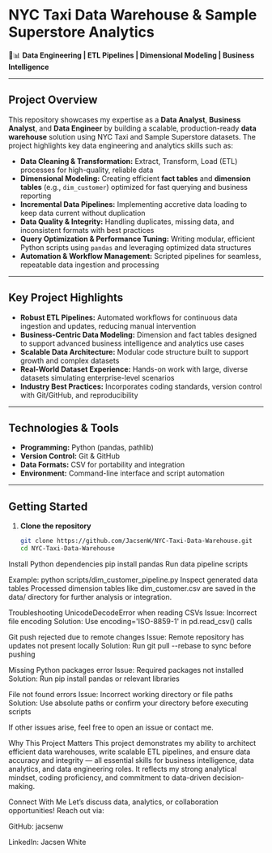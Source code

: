 # NYC Taxi Data Warehouse & Sample Superstore Analytics  
🚕📊 **Data Engineering | ETL Pipelines | Dimensional Modeling | Business Intelligence**

---

## Project Overview

This repository showcases my expertise as a **Data Analyst**, **Business Analyst**, and **Data Engineer** by building a scalable, production-ready **data warehouse** solution using NYC Taxi and Sample Superstore datasets. The project highlights key data engineering and analytics skills such as:

- **Data Cleaning & Transformation:** Extract, Transform, Load (ETL) processes for high-quality, reliable data  
- **Dimensional Modeling:** Creating efficient **fact tables** and **dimension tables** (e.g., `dim_customer`) optimized for fast querying and business reporting  
- **Incremental Data Pipelines:** Implementing accretive data loading to keep data current without duplication  
- **Data Quality & Integrity:** Handling duplicates, missing data, and inconsistent formats with best practices  
- **Query Optimization & Performance Tuning:** Writing modular, efficient Python scripts using `pandas` and leveraging optimized data structures  
- **Automation & Workflow Management:** Scripted pipelines for seamless, repeatable data ingestion and processing  

---

## Key Project Highlights

- **Robust ETL Pipelines:** Automated workflows for continuous data ingestion and updates, reducing manual intervention  
- **Business-Centric Data Modeling:** Dimension and fact tables designed to support advanced business intelligence and analytics use cases  
- **Scalable Data Architecture:** Modular code structure built to support growth and complex datasets  
- **Real-World Dataset Experience:** Hands-on work with large, diverse datasets simulating enterprise-level scenarios  
- **Industry Best Practices:** Incorporates coding standards, version control with Git/GitHub, and reproducibility  

---

## Technologies & Tools

- **Programming:** Python (pandas, pathlib)  
- **Version Control:** Git & GitHub  
- **Data Formats:** CSV for portability and integration  
- **Environment:** Command-line interface and script automation  

---

## Getting Started

1. **Clone the repository**  
   ```bash
   git clone https://github.com/JacsenW/NYC-Taxi-Data-Warehouse.git
   cd NYC-Taxi-Data-Warehouse
Install Python dependencies
pip install pandas
Run data pipeline scripts

Example:
python scripts/dim_customer_pipeline.py
Inspect generated data tables
Processed dimension tables like dim_customer.csv are saved in the data/ directory for further analysis or integration.

Troubleshooting
UnicodeDecodeError when reading CSVs
Issue: Incorrect file encoding
Solution: Use encoding='ISO-8859-1' in pd.read_csv() calls

Git push rejected due to remote changes
Issue: Remote repository has updates not present locally
Solution: Run git pull --rebase to sync before pushing

Missing Python packages error
Issue: Required packages not installed
Solution: Run pip install pandas or relevant libraries

File not found errors
Issue: Incorrect working directory or file paths
Solution: Use absolute paths or confirm your directory before executing scripts

If other issues arise, feel free to open an issue or contact me.

Why This Project Matters
This project demonstrates my ability to architect efficient data warehouses, write scalable ETL pipelines, and ensure data accuracy and integrity — all essential skills for business intelligence, data analytics, and data engineering roles. It reflects my strong analytical mindset, coding proficiency, and commitment to data-driven decision-making.

Connect With Me
Let’s discuss data, analytics, or collaboration opportunities! Reach out via:

GitHub: jacsenw

LinkedIn: Jacsen White
